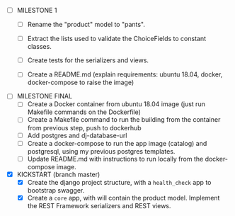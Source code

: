 - [ ] MILESTONE 1
    - [ ] Rename the "product" model to "pants".
    - [ ] Extract the lists used to validate the ChoiceFields to constant classes.
    - [ ] Create tests for the serializers and views.
    - [ ] Create a README.md (explain requirements: ubuntu 18.04, docker, docker-compose to raise
      the image)


- [ ] MILESTONE FINAL
    - [ ] Create a Docker container from ubuntu 18.04 image (just run Makefile commands on the
      Dockerfile)
    - [ ] Create a Makefile command to run the building from the container from previous step, push
      to dockerhub
    - [ ] Add postgres and dj-database-url
    - [ ] Create a docker-compose to run the app image (catalog) and postgresql, using my previous
      postgres templates.
    - [ ] Update README.md with instructions to run locally from the docker-compose image.

- [X] KICKSTART (branch master)
    - [x] Create the django project structure, with a `health_check` app to bootstrap swagger.
    - [x] Create a `core` app, with will contain the product model. Implement the REST Framework
      serializers and REST views.
